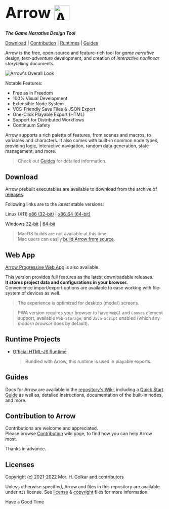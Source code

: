 <!-- Arrow Logo -->
<h1 style="font-size: 3rem; line-height: 100%;">
    <span>Arrow</span>
    <img
        src="./icon.png"
        style="width: 1em; height: auto; display: inline-block; vertical-align: bottom;"
        alt="Arrow's logo"
    >
</h1>


<!-- # Arrow -->
***The Game Narrative Design Tool***

[Download](#download) | [Contribution](#contribution-to-arrow) | [Runtimes](#runtime-projects) | [Guides](#guides)

Arrow is the free, open-source and feature-rich tool for
*game narrative* design, *text-adventure* development,
and creation of *interactive nonlinear storytelling* documents.

![Arrow's Overall Look][arrow-screenshot]

Notable Features:

+ Free as in Freedom
+ 100% Visual Development
+ Extensible Node System
+ VCS-Friendly Save Files & JSON Export
+ One-Click Playable Export (HTML)
+ Support for Distributed Workflows
+ Continuum Safety

Arrow supports a rich palette of features, from scenes and macros, to variables and characters.
It also comes with built-in common node types, providing logic, interactive navigation, random data generation,
state management, and more.

> Check out [Guides](#guides) for detailed information.


## Download

Arrow prebuilt executables are available to download from the archive of [releases].

Following links are to the *latest* stable versions:

Linux (X11) [x86 (32-bit)][linux-x11-x86-latest] | [x86_64 (64-bit)][linux-x11-x86-64-latest]

Windows [32-bit][win-32-latest] | [64-bit][win-64-latest]

> MacOS builds are not available at this time.  
> Mac users can easily [build Arrow from source][wiki-build-from-source].


## Web App

[Arrow Progressive Web App][web-app] is also available.

This version provides full features as the latest downloadable releases.  
**It stores project data and configurations in your browser.**  
Convenience import/export options are available to ease working with file-system of devices as well.

> The experience is optimized for desktop (mode/) screens.

> PWA version requires your browser to have `WebGl` and `Canvas` element support,
> available `Web-Storage`, and `Java-Script` enabled
> (which any *modern browser* does by default).


## Runtime Projects

+ [Official HTML-JS Runtime][runtime-html-js]
    > Bundled with Arrow, this runtime is used in playable exports.


## Guides

Docs for Arrow are available in the [repository's Wiki][wiki-home],
including a [Quick Start Guide][wiki-quick-start-guide] as well as,
detailed instructions, documentation of the built-in nodes, and more.


## Contribution to Arrow

Contributions are welcome and appreciated.  
Please browse [Contribution][wiki-contribution] wiki page,
to find how you can help Arrow most.  

Thanks in advance.


## Licenses

Copyright (c) 2021-2022 Mor. H. Golkar and contributors

Unless otherwise specified, Arrow and files in this repository are
available under `MIT` license.
See [license][license-file] & [copyright][copyright-file] files for more information.


Have a Good Time



<!-- download -->
[releases]: https://github.com/mhgolkar/Arrow/releases
[linux-x11-x86-64-latest]: https://github.com/mhgolkar/Arrow/releases/download/v2.3.0/Arrow-v2.3.0-linux-x86_64.tar.gz
[linux-x11-x86-latest]: https://github.com/mhgolkar/Arrow/releases/download/v2.3.0/Arrow-v2.3.0-linux-x86.tar.gz
[win-32-latest]: https://github.com/mhgolkar/Arrow/releases/download/v2.3.0/Arrow-v2.3.0-win.32.zip
[win-64-latest]: https://github.com/mhgolkar/Arrow/releases/download/v2.3.0/Arrow-v2.3.0-win.64.zip
<!-- pwa -->
[web-app]: https://mhgolkar.github.io/Arrow/
<!-- wiki -->
[wiki-home]: https://github.com/mhgolkar/Arrow/wiki/
[wiki-build-from-source]: https://github.com/mhgolkar/Arrow/wiki/build-from-source
[wiki-quick-start-guide]: https://github.com/mhgolkar/Arrow/wiki/quick-start-guide
[wiki-contribution]: https://github.com/mhgolkar/Arrow/wiki/contribution
<!-- relative -->
[runtime-html-js]: ./runtimes/html-js/
[license-file]: ./license
[copyright-file]: ./copyright
<!-- resources -->
<!-- [arrow-logo]: ./icon.png -->
[arrow-screenshot]: https://mhgolkar.github.io/Arrow/images/screenshot_overall.png
